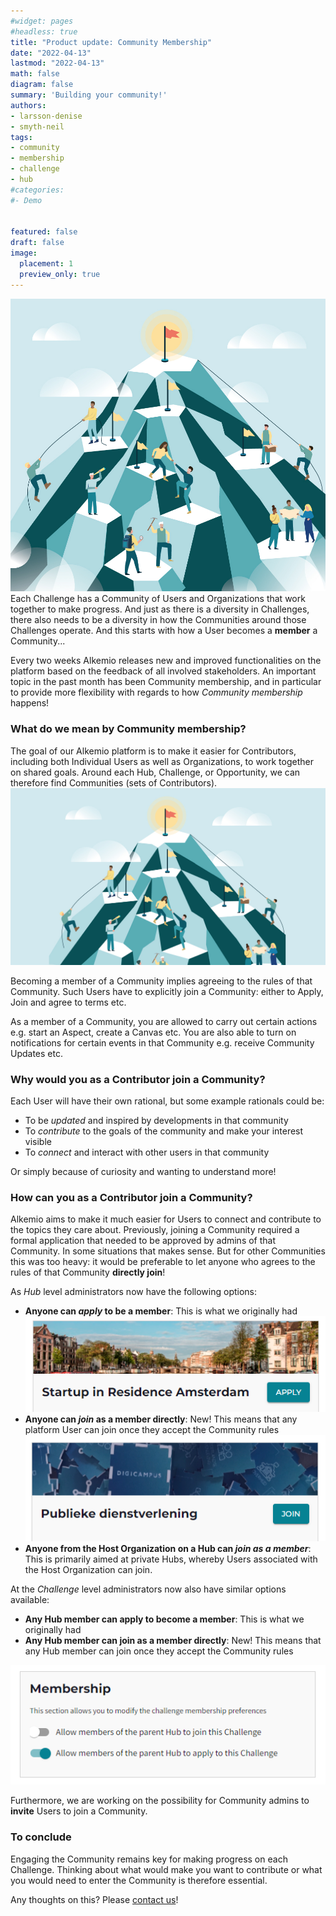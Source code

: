 ```yaml
---
#widget: pages
#headless: true
title: "Product update: Community Membership"
date: "2022-04-13"
lastmod: "2022-04-13"
math: false
diagram: false
summary: 'Building your community!'
authors:
- larsson-denise
- smyth-neil
tags:
- community
- membership
- challenge
- hub
#categories:
#- Demo


featured: false
draft: false
image: 
  placement: 1
  preview_only: true
---
```

![](./header.jpg)
Each Challenge has a Community of Users and Organizations that work together to make progress. And just as there is a diversity in Challenges, there also needs to be a diversity in how the Communities around those Challenges operate. And this starts with how a User becomes a **member** a Community...  

Every two weeks Alkemio releases new and improved functionalities on the platform based on the feedback of all involved stakeholders. An important topic in the past month has been Community membership, and in particular to provide more flexibility with regards to how *Community membership* happens!

### What do we mean by Community membership?
The goal of our Alkemio platform is to make it easier for Contributors, including both Individual Users as well as Organizations, to work together on shared goals. Around each Hub, Challenge, or Opportunity, we can therefore find Communities (sets of Contributors).
![](./featured.png)

Becoming a member of a Community implies agreeing to the rules of that Community. Such Users have to explicitly join a Community: either to Apply, Join and agree to terms etc. 

As a member of a Community, you are allowed to carry out certain actions e.g. start an Aspect, create a Canvas etc. You are also able to turn on notifications for certain events in that Community e.g. receive Community Updates etc.

### Why would you as a Contributor join a Community?
Each User will have their own rational, but some example rationals could be:
* To be *updated* and inspired by developments in that community
* To *contribute* to the goals of the community and make your interest visible
* To *connect* and interact with other users in that community

Or simply because of curiosity and wanting to understand more!

### How can you as a Contributor join a Community?
Alkemio aims to make it much easier for Users to connect and contribute to the topics they care about. Previously, joining a Community required a formal application that needed to be approved by admins of that Community. In some situations that makes sense. But for other Communities this was too heavy: it would be preferable to let anyone who agrees to the rules of that Community **directly join**!



As *Hub* level administrators now have the following options: 
* **Anyone can *apply* to be a member**: This is what we originally had
![](./hub-apply.png)
* **Anyone can *join* as a member directly**: New! This means that any platform User can join once they accept the Community rules
![](./hub-join.png)
* **Anyone from the Host Organization on a Hub can *join as a member***: This is primarily aimed at private Hubs, whereby Users associated with the Host Organization can join.

At the *Challenge* level administrators now also have similar options available:
* **Any Hub member can apply to become a member**: This is what we originally had
* **Any Hub member can join as a member directly**: New! This means that any Hub member can join once they accept the Community rules

![](./challenge-prefs.png)


Furthermore, we are working on the possibility for Community admins to **invite** Users to join a Community. 

### To conclude
Engaging the Community remains key for making progress on each Challenge. Thinking about what would make you want to contribute or what you would need to enter the Community is therefore essential. 

Any thoughts on this? Please [contact us](https://alkem.io/feedback/)!

